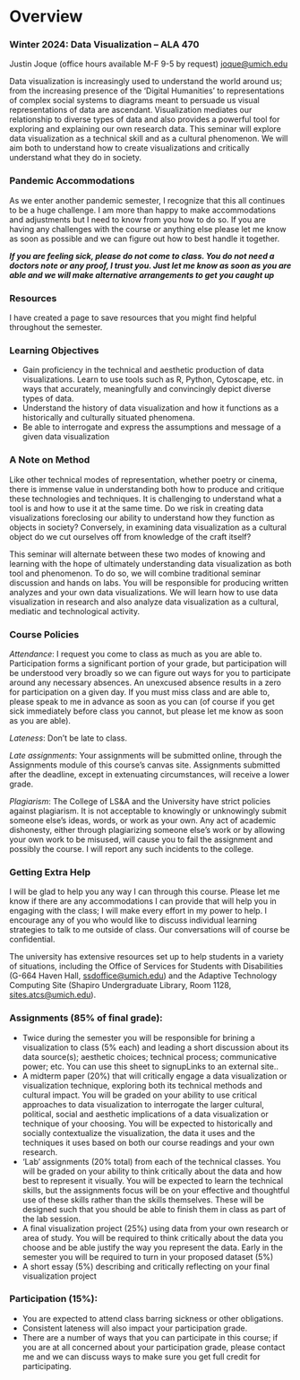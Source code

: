 

# Overview
### Winter 2024: Data Visualization – ALA 470

Justin Joque (office hours available M-F 9-5 by request)
joque@umich.edu

Data visualization is increasingly used to understand the world around us; from the increasing presence of the ‘Digital Humanities’ to representations of complex social systems to diagrams meant to persuade us visual representations of data are ascendant. Visualization mediates our relationship to diverse types of data and also provides a powerful tool for exploring and explaining our own research data. This seminar will explore data visualization as a technical skill and as a cultural phenomenon. We will aim both to understand how to create visualizations and critically understand what they do in society.

### Pandemic Accommodations

As we enter another pandemic semester, I recognize that this all continues to be a huge challenge. I am more than happy to make accommodations and adjustments but I need to know from you how to do so. If you are having any challenges with the course or anything else please let me know as soon as possible and we can figure out how to best handle it together.

***If you are feeling sick, please do not come to class. You do not need a doctors note or any proof, I trust you. Just let me know as soon as you are able and we will make alternative arrangements to get you caught up***

### Resources

I have created a page to save resources that you might find helpful throughout the semester.

### Learning Objectives

- Gain proficiency in the technical and aesthetic production of data visualizations. Learn to use tools such as R, Python, Cytoscape, etc. in ways that accurately, meaningfully and convincingly depict diverse types of data.
- Understand the history of data visualization and how it functions as a historically and culturally situated phenomena.
- Be able to interrogate and express the assumptions and message of a given data visualization

### A Note on Method

Like other technical modes of representation, whether poetry or cinema, there is immense value in understanding both how to produce and critique these technologies and techniques. It is challenging to understand what a tool is and how to use it at the same time. Do we risk in creating data visualizations foreclosing our ability to understand how they function as objects in society? Conversely, in examining data visualization as a cultural object do we cut ourselves off from knowledge of the craft itself?

This seminar will alternate between these two modes of knowing and learning with the hope of ultimately understanding data visualization as both tool and phenomenon. To do so, we will combine traditional seminar discussion and hands on labs. You will be responsible for producing written analyzes and your own data visualizations. We will learn how to use data visualization in research and also analyze data visualization as a cultural, mediatic and technological activity.

### Course Policies

*Attendance*: I request you come to class as much as you are able to. Participation forms a significant portion of your grade, but participation will be understood very broadly so we can figure out ways for you to participate around any necessary absences. An unexcused absence results in a zero for participation on a given day. If you must miss class and are able to, please speak to me in advance as soon as you can (of course if you get sick immediately before class you cannot, but please let me know as soon as you are able).

*Lateness*: Don’t be late to class.

*Late assignments*: Your assignments will be submitted online, through the Assignments module of this course’s canvas site. Assignments submitted after the deadline, except in extenuating circumstances, will receive a lower grade.

*Plagiarism*: The College of LS&A and the University have strict policies against plagiarism. It is not acceptable to knowingly or unknowingly submit someone else’s ideas, words, or work as your own. Any act of academic dishonesty, either through plagiarizing someone else’s work or by allowing your own work to be misused, will cause you to fail the assignment and possibly the course. I will report any such incidents to the college.

### Getting Extra Help

I will be glad to help you any way I can through this course. Please let me know if there are any accommodations I can provide that will help you in engaging with the class; I will make every effort in my power to help. I encourage any of you who would like to discuss individual learning strategies to talk to me outside of class. Our conversations will of course be confidential.

The university has extensive resources set up to help students in a variety of situations, including the Office of Services for Students with Disabilities (G-664 Haven Hall, ssdoffice@umich.edu) and the Adaptive Technology Computing Site (Shapiro Undergraduate Library, Room 1128, sites.atcs@umich.edu).

### Assignments (85% of final grade):

- Twice during the semester you will be responsible for brining a visualization to class (5% each) and leading a short discussion about its data source(s); aesthetic choices; technical process; communicative power; etc. You can use this sheet to signupLinks to an external site..
- A midterm paper (20%) that will critically engage a data visualization or visualization technique, exploring both its technical methods and cultural impact. You will be graded on your ability to use critical approaches to data visualization to interrogate the larger cultural, political, social and aesthetic implications of a data visualization or technique of your choosing. You will be expected to historically and socially contextualize the visualization, the data it uses and the techniques it uses based on both our course readings and your own research.
- ‘Lab’ assignments (20% total) from each of the technical classes. You will be graded on your ability to think critically about the data and how best to represent it visually. You will be expected to learn the technical skills, but the assignments focus will be on your effective and thoughtful use of these skills rather than the skills themselves. These will be designed such that you should be able to finish them in class as part of the lab session.
- A final visualization project (25%) using data from your own research or area of study. You will be required to think critically about the data you choose and be able justify the way you represent the data. Early in the semester you will be required to turn in your proposed dataset (5%)
- A short essay (5%) describing and critically reflecting on your final visualization project

### Participation (15%):

- You are expected to attend class barring sickness or other obligations.
- Consistent lateness will also impact your participation grade.
- There are a number of ways that you can participate in this course; if you are at all concerned about your participation grade, please contact me and we can discuss ways to make sure you get full credit for participating.
